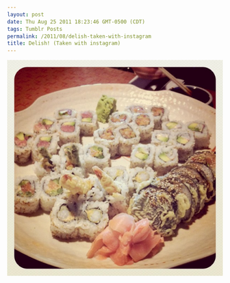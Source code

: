 ```yaml
---
layout: post
date: Thu Aug 25 2011 18:23:46 GMT-0500 (CDT)
tags: Tumblr Posts
permalink: /2011/08/delish-taken-with-instagram
title: Delish! (Taken with instagram)
---
```


![](/public/assets/tumblr/tumblr_lqibnnl1eN1qa4klho1_1280.jpg)
